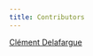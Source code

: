 ```yaml
---
title: Contributors
---
```


<div class="bloc bloc2h2v speakerselector">
   <a style="background:url('/assets/images/contributors/clementd.jpg')" href="http://clement.delafargue.name">	<span class="fullname"><span class="firstname">Clément</span> <span class="lastname">Delafargue</span></span>
   </a>
</div>

